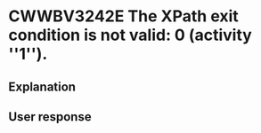 # CWWBV3242E The XPath exit condition is not valid: 0 (activity ''1'').

## Explanation

## User response